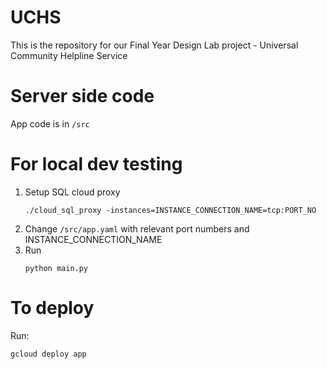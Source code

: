 # UCHS
This is the repository for our Final Year Design Lab project - Universal Community Helpline Service

# Server side code

App code is in `/src`

# For local dev testing

1. Setup SQL cloud proxy
    ```
    ./cloud_sql_proxy -instances=INSTANCE_CONNECTION_NAME=tcp:PORT_NO
    ```
2. Change  `/src/app.yaml` with relevant port numbers and INSTANCE\_CONNECTION\_NAME
3. Run 
    ```
    python main.py
    ```

# To deploy

Run:
```
gcloud deploy app
```
